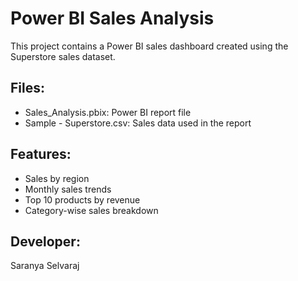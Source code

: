 # Power BI Sales Analysis

This project contains a Power BI sales dashboard created using the Superstore sales dataset.

## Files:
- Sales_Analysis.pbix: Power BI report file
- Sample - Superstore.csv: Sales data used in the report

## Features:
- Sales by region
- Monthly sales trends
- Top 10 products by revenue
- Category-wise sales breakdown

## Developer:
Saranya Selvaraj
